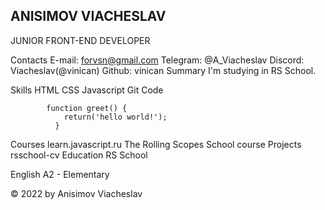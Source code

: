 ## ANISIMOV VIACHESLAV
JUNIOR FRONT-END DEVELOPER

Contacts
E-mail: forvsn@gmail.com
Telegram: @A_Viacheslav
Discord: Viacheslav(@vinican)
Github: vinican
Summary
I'm studying in RS School.

Skills
HTML
CSS
Javascript
Git
Code
          
            function greet() {
                return('hello world!');
              }
          
        
Courses
learn.javascript.ru
The Rolling Scopes School course
Projects
rsschool-cv
Education
RS School

English
A2 - Elementary

© 2022 by Anisimov Viacheslav

